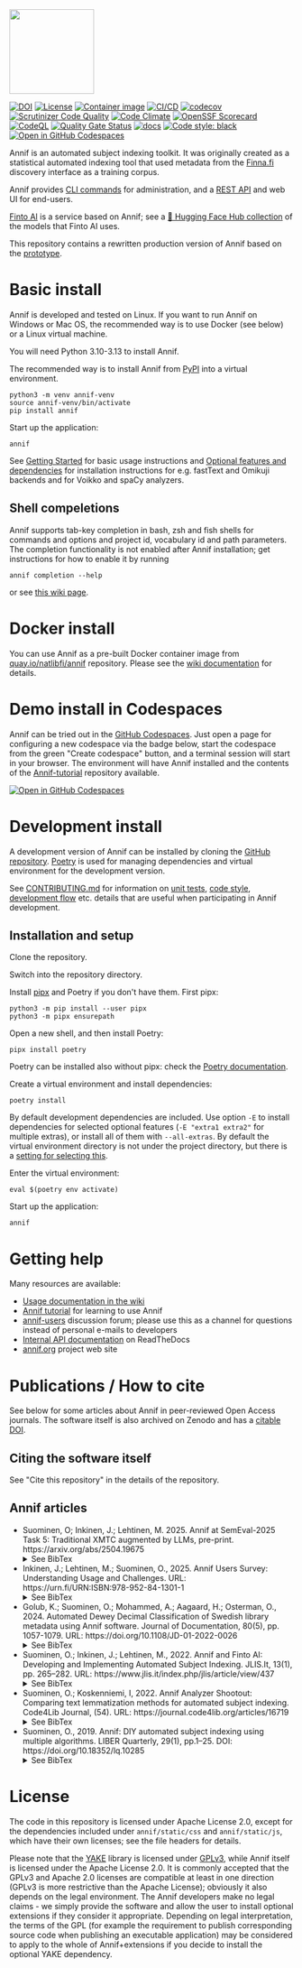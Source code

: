 <img src="https://annif.org/static/img/annif-RGB.svg" width="150">

[![DOI](https://zenodo.org/badge/100936800.svg)](https://zenodo.org/badge/latestdoi/100936800)
[![License](https://img.shields.io/badge/License-Apache%202.0-blue.svg)](https://opensource.org/licenses/Apache-2.0)
[![Container image](https://img.shields.io/badge/container_image-quay.io-blue.svg)](https://quay.io/repository/natlibfi/annif)
[![CI/CD](https://github.com/NatLibFi/Annif/actions/workflows/cicd.yml/badge.svg)](https://github.com/NatLibFi/Annif/actions/workflows/cicd.yml)
[![codecov](https://codecov.io/gh/NatLibFi/Annif/branch/main/graph/badge.svg)](https://codecov.io/gh/NatLibFi/Annif)
[![Scrutinizer Code Quality](https://scrutinizer-ci.com/g/NatLibFi/Annif/badges/quality-score.png?b=main)](https://scrutinizer-ci.com/g/NatLibFi/Annif/?branch=main)
[![Code Climate](https://codeclimate.com/github/NatLibFi/Annif/badges/gpa.svg)](https://codeclimate.com/github/NatLibFi/Annif)
[![OpenSSF Scorecard](https://api.securityscorecards.dev/projects/github.com/NatLibFi/Annif/badge)](https://securityscorecards.dev/viewer/?uri=github.com/NatLibFi/Annif)
[![CodeQL](https://github.com/NatLibFi/Annif/actions/workflows/codeql.yml/badge.svg)](https://github.com/NatLibFi/Annif/actions/workflows/codeql.yml)
[![Quality Gate Status](https://sonarcloud.io/api/project_badges/measure?project=NatLibFi_Annif&metric=alert_status)](https://sonarcloud.io/dashboard?id=NatLibFi_Annif)
[![docs](https://readthedocs.org/projects/annif/badge/?version=latest)](https://annif.readthedocs.io/en/latest/index.html)
[![Code style: black](https://img.shields.io/badge/code%20style-black-000000.svg)](https://github.com/psf/black)
[![Open in GitHub Codespaces](https://img.shields.io/static/v1?&label=Tutorial+in+Codespaces&message=Open&color=brightgreen&logo=github)](https://codespaces.new/NatLibFi/Annif-tutorial/tree/codespaces)

Annif is an automated subject indexing toolkit. It was originally created as
a statistical automated indexing tool that used metadata from the
[Finna.fi](https://finna.fi) discovery interface as a training corpus.

Annif provides [CLI commands](https://annif.readthedocs.io/en/stable/source/commands.html) for administration, and a [REST API](https://api.annif.org/v1/ui/) and web UI for end-users.

[Finto AI](https://ai.finto.fi/) is a service based on Annif;
see a [🤗 Hugging Face Hub collection](https://huggingface.co/collections/NatLibFi/annif-models-65b35fb98b7c508c8e8a1570) of the models that Finto AI uses.

This repository contains a rewritten production version of Annif based on the
[prototype](https://github.com/osma/annif).

# Basic install

Annif is developed and tested on Linux. If you want to run Annif on Windows or Mac OS, the recommended way is to use Docker (see below) or a Linux virtual machine.

You will need Python 3.10-3.13 to install Annif.

The recommended way is to install Annif from
[PyPI](https://pypi.org/project/annif/) into a virtual environment.

    python3 -m venv annif-venv
    source annif-venv/bin/activate
    pip install annif

Start up the application:

    annif

See [Getting Started](https://github.com/NatLibFi/Annif/wiki/Getting-started)
for basic usage instructions and
[Optional features and dependencies](https://github.com/NatLibFi/Annif/wiki/Optional-features-and-dependencies)
for installation instructions for e.g. fastText and Omikuji backends and for Voikko and spaCy analyzers.

## Shell compeletions
Annif supports tab-key completion in bash, zsh and fish shells for commands and options
and project id, vocabulary id and path parameters.
The completion functionality is not enabled after Annif installation;
get instructions for how to enable it by running

    annif completion --help

or see [this wiki page](https://github.com/NatLibFi/Annif/wiki/Command-line-interface#shell-compeletions).
# Docker install

You can use Annif as a pre-built Docker container image from [quay.io/natlibfi/annif](https://quay.io/repository/natlibfi/annif) repository. Please see the
[wiki documentation](https://github.com/NatLibFi/Annif/wiki/Usage-with-Docker)
for details.

# Demo install in Codespaces
Annif can be tried out in the [GitHub Codespaces](https://docs.github.com/en/codespaces). Just open a page for configuring a new codespace via the badge below, start the codespace from the green "Create codespace" button, and a terminal session will start in your browser. The environment will have Annif installed and the contents of the [Annif-tutorial](https://github.com/NatLibFi/Annif-tutorial) repository available.

[![Open in GitHub Codespaces](https://github.com/codespaces/badge.svg)](https://codespaces.new/NatLibFi/Annif-tutorial/tree/codespaces)

# Development install

A development version of Annif can be installed by cloning the [GitHub
repository](https://github.com/NatLibFi/Annif).
[Poetry](https://python-poetry.org/) is used for managing dependencies and virtual environment for the development version.

See [CONTRIBUTING.md](CONTRIBUTING.md) for information on [unit tests](CONTRIBUTING.md#unit-tests), [code style](CONTRIBUTING.md#code-style), [development flow](CONTRIBUTING.md#development-flow) etc. details that are useful when participating in Annif development.

## Installation and setup

Clone the repository.

Switch into the repository directory.

Install [pipx](https://pypa.github.io/pipx/) and Poetry if you don't have them. First pipx:

    python3 -m pip install --user pipx
    python3 -m pipx ensurepath

Open a new shell, and then install Poetry:

    pipx install poetry

Poetry can be installed also without pipx: check the [Poetry documentation](https://python-poetry.org/docs/master/#installation).

Create a virtual environment and install dependencies:

    poetry install

By default development dependencies are included. Use option `-E` to install dependencies for selected optional features (`-E "extra1 extra2"` for multiple extras), or install all of them with `--all-extras`. By default the virtual environment directory is not under the project directory, but there is a [setting for selecting this](https://python-poetry.org/docs/configuration/#virtualenvsin-project).

Enter the virtual environment:

    eval $(poetry env activate)

Start up the application:

    annif

# Getting help

Many resources are available:

 * [Usage documentation in the wiki](https://github.com/NatLibFi/Annif/wiki)
 * [Annif tutorial](https://github.com/NatLibFi/Annif-tutorial) for learning to use Annif
 * [annif-users](https://groups.google.com/forum/#!forum/annif-users) discussion forum; please use this as a channel for questions instead of personal e-mails to developers
 * [Internal API documentation](https://annif.readthedocs.io) on ReadTheDocs
 * [annif.org](https://annif.org) project web site

# Publications / How to cite

See below for some articles about Annif in peer-reviewed Open Access
journals. The software itself is also archived on Zenodo and
has a [citable DOI](https://doi.org/10.5281/zenodo.5654173).

## Citing the software itself

See "Cite this repository" in the details of the repository.

## Annif articles
<ul>
<li>
Suominen, O; Inkinen, J.; Lehtinen, M. 2025.
Annif at SemEval-2025 Task 5: Traditional XMTC augmented by LLMs, pre-print.
https://arxiv.org/abs/2504.19675
<details>
<summary>See BibTex</summary>

    @misc{suominen2025annifsemeval2025task5,
      title={Annif at SemEval-2025 Task 5: Traditional XMTC augmented by LLMs},
      author={Osma Suominen and Juho Inkinen and Mona Lehtinen},
      year={2025},
      eprint={2504.19675},
      archivePrefix={arXiv},
      primaryClass={cs.CL},
      url={https://arxiv.org/abs/2504.19675},
    }
</details>
</li>
<li>
Inkinen, J.; Lehtinen, M.; Suominen, O., 2025.
Annif Users Survey: Understanding Usage and Challenges.
URL:
https://urn.fi/URN:ISBN:978-952-84-1301-1
<details>
<summary>See BibTex</summary>

    @misc{inkinen2025,
      title={Annif Users Survey: Understanding Usage and Challenges},
      author={Inkinen, Juho and Lehtinen, Mona and Suominen, Osma},
      series={The National Library of Finland. Reports and Studies},
      issn={2242–8119},
      isbn={978-952-84-1301-1},
      year={2025},
      url={URN:ISBN:978-952-84-1301-1},
    }
</details>
</li>
<li>
Golub, K.; Suominen, O.; Mohammed, A.; Aagaard, H.; Osterman, O., 2024.
Automated Dewey Decimal Classification of Swedish library metadata using Annif software.
Journal of Documentation, 80(5), pp. 1057-1079. URL:
https://doi.org/10.1108/JD-01-2022-0026
<details>
<summary>See BibTex</summary>

    @article{golub2024annif,
      title={Automated Dewey Decimal Classification of Swedish library metadata using Annif software},
      author={Golub, Koraljka and Suominen, Osma and Mohammed, Ahmed Taiye and Aagaard, Harriet and Osterman, Olof},
      journal={J. Doc.},
      year={2024},
      doi = {10.1108/JD-01-2022-0026},
      url={https://www.emerald.com/insight/content/doi/10.1108/JD-01-2022-0026},
    }
</details>
</li>
<li>
Suominen, O.; Inkinen, J.; Lehtinen, M., 2022.
Annif and Finto AI: Developing and Implementing Automated Subject Indexing.
JLIS.It, 13(1), pp. 265–282. URL:
https://www.jlis.it/index.php/jlis/article/view/437
<details>
<summary>See BibTex</summary>

    @article{suominen2022annif,
      title={Annif and Finto AI: Developing and Implementing Automated Subject Indexing},
      author={Suominen, Osma and Inkinen, Juho and Lehtinen, Mona},
      journal={JLIS.it},
      volume={13},
      number={1},
      pages={265--282},
      year={2022},
      doi = {10.4403/jlis.it-12740},
      url={https://www.jlis.it/index.php/jlis/article/view/437},
    }
</details>
</li>
<li>
Suominen, O.; Koskenniemi, I, 2022.
Annif Analyzer Shootout: Comparing text lemmatization methods for automated subject indexing.
Code4Lib Journal, (54). URL:
https://journal.code4lib.org/articles/16719
<details>
<summary>See BibTex</summary>

    @article{suominen2022analyzer,
      title={Annif Analyzer Shootout: Comparing text lemmatization methods for automated subject indexing},
      author={Suominen, Osma and Koskenniemi, Ilkka},
      journal={Code4Lib J.},
      number={54},
      year={2022},
      url={https://journal.code4lib.org/articles/16719},
    }
</details>
</li>
<li>
Suominen, O., 2019. Annif: DIY automated subject indexing using multiple
algorithms. LIBER Quarterly, 29(1), pp.1–25. DOI:
https://doi.org/10.18352/lq.10285
<details>
<summary>See BibTex</summary>

    @article{suominen2019annif,
      title={Annif: DIY automated subject indexing using multiple algorithms},
      author={Suominen, Osma},
      journal={{LIBER} Quarterly},
      volume={29},
      number={1},
      pages={1--25},
      year={2019},
      doi = {10.18352/lq.10285},
      url = {https://doi.org/10.18352/lq.10285}
    }
</details>
</li>
</ul>

# License

The code in this repository is licensed under Apache License 2.0, except for
the dependencies included under `annif/static/css` and `annif/static/js`,
which have their own licenses; see the file headers for details.

Please note that the [YAKE](https://github.com/LIAAD/yake) library is
licensed under [GPLv3](https://www.gnu.org/licenses/gpl-3.0.txt), while
Annif itself is licensed under the Apache License 2.0. It is commonly
accepted that the GPLv3 and Apache 2.0 licenses are compatible at least in
one direction (GPLv3 is more restrictive than the Apache License); obviously
it also depends on the legal environment. The Annif developers make no legal
claims - we simply provide the software and allow the user to install
optional extensions if they consider it appropriate. Depending on legal
interpretation, the terms of the GPL (for example the requirement to publish
corresponding source code when publishing an executable application) may be
considered to apply to the whole of Annif+extensions if you decide to
install the optional YAKE dependency.
